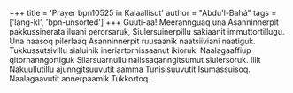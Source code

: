 +++
title = 'Prayer bpn10525 in Kalaallisut'
author = "Abdu'l-Bahá"
tags = ['lang-kl', 'bpn-unsorted']
+++
Guuti-aa! Meerannguaq una Asanninnerpit pakkussinerata iluani perorsaruk, Siulersuinerpillu sakiaanit immuttortillugu. Una naasoq pilerlaaq Asanninnerpit ruusaanik naatsiiviani naatiguk.
Tukkussutsivillu sialuinik ineriartornissaanut ikioruk. Naalagaaffiup qitornanngortiguk Silarsuarnullu nalissaqanngitsumut siulersoruk.
Illit Nakuullutillu ajunngitsuuvutit aamma Tunisisuuvutit Isumassuisoq. Naalagaavutit annerpaamik Tukkortoq.
